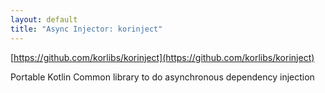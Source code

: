 ```yaml
---
layout: default
title: "Async Injector: korinject"
---
```


[https://github.com/korlibs/korinject](https://github.com/korlibs/korinject)

Portable Kotlin Common library to do asynchronous dependency injection


